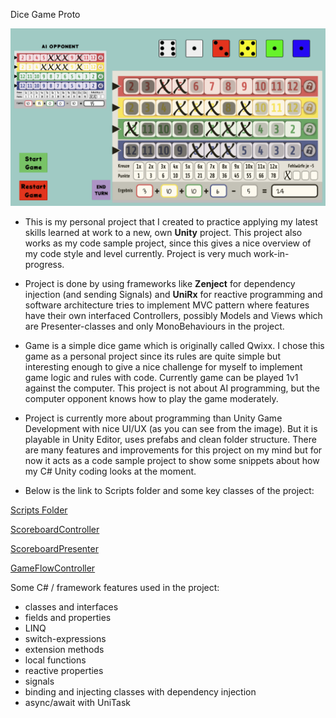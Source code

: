 Dice Game Proto

![image](DiceGamePhoto.png)


- This is my personal project that I created to practice applying my latest skills learned at work to a new, own **Unity** project. This project also works as my code sample project, since this gives a nice overview of my code style and level currently. Project is very much work-in-progress.


- Project is done by using frameworks like **Zenject** for dependency injection (and sending Signals) and **UniRx** for reactive programming and software architecture tries to implement MVC pattern where features have their own interfaced Controllers, possibly Models and Views which are Presenter-classes and only MonoBehaviours in the project.


- Game is a simple dice game which is originally called Qwixx. I chose this game as a personal project since its rules are quite simple but interesting enough to give a nice challenge for myself to implement game logic and rules with code. Currently game can be played 1v1 against the computer. This project is not about AI programming, but the computer opponent knows how to play the game moderately. 

- Project is currently more about programming than Unity Game Development with nice UI/UX (as you can see from the image). But it is playable in Unity Editor, uses prefabs and clean folder structure. There are many features and improvements for this project on my mind but for now it acts as a code sample project to show some snippets about how my C# Unity coding looks at the moment.


- Below is the link to Scripts folder and some key classes of the project:

[Scripts Folder](Assets/Scripts)

[ScoreboardController](Assets/Scripts/Scoreboard/ScoreboardController.cs)

[ScoreboardPresenter](Assets/Scripts/Scoreboard/ScoreboardPresenter.cs)

[GameFlowController](Assets/Scripts/GameFlow/GameFlowController.cs)

Some C# / framework features used in the project:

- classes and interfaces
- fields and properties
- LINQ
- switch-expressions
- extension methods
- local functions
- reactive properties
- signals
- binding and injecting classes with dependency injection
- async/await with UniTask
